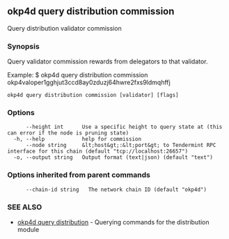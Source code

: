 ## okp4d query distribution commission

Query distribution validator commission

### Synopsis

Query validator commission rewards from delegators to that validator.

Example:
$ okp4d query distribution commission okp4valoper1gghjut3ccd8ay0zduzj64hwre2fxs9ldmqhffj

```
okp4d query distribution commission [validator] [flags]
```

### Options

```
      --height int      Use a specific height to query state at (this can error if the node is pruning state)
  -h, --help            help for commission
      --node string     &lt;host&gt;:&lt;port&gt; to Tendermint RPC interface for this chain (default "tcp://localhost:26657")
  -o, --output string   Output format (text|json) (default "text")
```

### Options inherited from parent commands

```
      --chain-id string   The network chain ID (default "okp4d")
```

### SEE ALSO

* [okp4d query distribution](okp4d_query_distribution.md)	 - Querying commands for the distribution module
